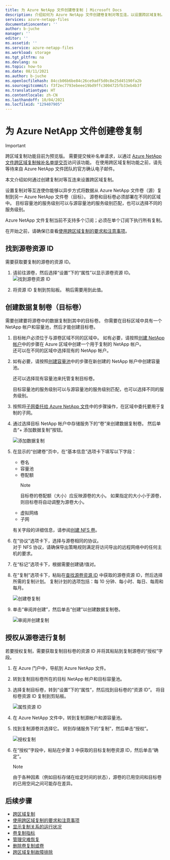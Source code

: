 ```yaml
---
title: 为 Azure NetApp 文件创建卷复制 | Microsoft Docs
description: 介绍如何为 Azure NetApp 文件创建卷复制对等互连，以设置跨区域复制。
services: azure-netapp-files
documentationcenter: ''
author: b-juche
manager: ''
editor: ''
ms.assetid: ''
ms.service: azure-netapp-files
ms.workload: storage
ms.tgt_pltfrm: na
ms.devlang: na
ms.topic: how-to
ms.date: 08/11/2021
ms.author: b-juche
ms.openlocfilehash: 84ccb06b6be84c26ce9adf5d0c8e25d45190fa2b
ms.sourcegitcommit: f3f2ec7793ebeee19bd9ffc3004725fb33eb4b3f
ms.translationtype: HT
ms.contentlocale: zh-CN
ms.lasthandoff: 10/04/2021
ms.locfileid: "129407905"
---
```

# <a name="create-volume-replication-for-azure-netapp-files"></a>为 Azure NetApp 文件创建卷复制

> [!IMPORTANT]
> 跨区域复制功能目前为预览版。 需要提交候补名单请求，以通过 [Azure NetApp 文件跨区域复制候补名单提交页](https://aka.ms/anfcrrpreviewsignup)访问该功能。 在使用跨区域复制功能之前，请先等待来自 Azure NetApp 文件团队的官方确认电子邮件。

本文介绍如何通过创建复制对等互连来设置跨区域复制。 

设置复制对等互连使你能够以异步方式将数据从 Azure NetApp 文件卷（源）复制到另一 Azure NetApp 文件卷（目标）。 源卷和目标卷必须部署在不同的区域中。 目标容量池的服务级别可以与源容量池的服务级别匹配，也可以选择不同的服务级别。   

Azure NetApp 文件复制当前不支持多个订阅；必须在单个订阅下执行所有复制。

在开始之前，请确保已查看[使用跨区域复制的要求和注意事项](cross-region-replication-requirements-considerations.md)。  

## <a name="locate-the-source-volume-resource-id"></a>找到源卷资源 ID  

需要获取要复制的源卷的资源 ID。 

1. 请前往源卷，然后选择“设置”下的“属性”以显示源卷资源 ID。   
    ![找到源卷资源 ID](../media/azure-netapp-files/cross-region-replication-source-volume-resource-id.png)
 
2. 将资源 ID 复制到剪贴板。  稍后需要用到此值。

## <a name="create-the-data-replication-volume-the-destination-volume"></a>创建数据复制卷（目标卷）

需要创建要将源卷中的数据复制到其中的目标卷。  你需要在目标区域中具有一个 NetApp 帐户和容量池，然后才能创建目标卷。 

1. 目标帐户必须位于与源卷区域不同的区域中。 如有必要，请按照[创建 NetApp 帐户](azure-netapp-files-create-netapp-account.md)中的步骤在 Azure 区域中创建一个用于复制的 NetApp 帐户。   
还可以在不同的区域中选择现有的 NetApp 帐户。  

2. 如有必要，请按照[创建容量池](azure-netapp-files-set-up-capacity-pool.md)中的步骤在新创建的 NetApp 帐户中创建容量池。   

    还可以选择现有容量池来托管复制目标卷。  

    目标容量池的服务级别可以与源容量池的服务级别匹配，也可以选择不同的服务级别。

3. 按照将[子网委托给 Azure NetApp 文件](azure-netapp-files-delegate-subnet.md)中的步骤操作，在区域中委托要用于复制的子网。

4. 通过选择目标 NetApp 帐户中存储服务下的“卷”来创建数据复制卷。 然后单击“+ 添加数据复制”按钮。  

    ![添加数据复制](../media/azure-netapp-files/cross-region-replication-add-data-replication.png)
 
5. 在显示的“创建卷”页中，在“基本信息”选项卡下填写以下字段：
    * 卷名
    * 容量池
    * 卷配额
        > [!NOTE] 
        > 目标卷的卷配额（大小）应反映源卷的大小。 如果指定的大小小于源卷，则目标卷将自动调整为源卷大小。 
    * 虚拟网络 
    * 子网

    有关字段的详细信息，请参阅[创建 NFS 卷](azure-netapp-files-create-volumes.md#create-an-nfs-volume)。 

6. 在“协议”选项卡下，选择与源卷相同的协议。  
对于 NFS 协议，请确保导出策略规则满足将访问导出的远程网络中的任何主机的要求。  

7. 在“标记”选项卡下，根据需要创建键/值对。  

8. 在“复制”选项卡下，粘贴在[查找源卷资源 ID](#locate-the-source-volume-resource-id) 中获取的源卷资源 ID，然后选择所需的复制计划。 复制计划的选项包括：每 10 分钟、每小时、每日、每周和每月。  

    ![创建卷复制](../media/azure-netapp-files/cross-region-replication-create-volume-replication.png)

9. 单击“审阅并创建”，然后单击“创建”以创建数据复制卷。   

    ![审阅并创建复制](../media/azure-netapp-files/cross-region-replication-review-create-replication.png)

## <a name="authorize-replication-from-the-source-volume"></a>授权从源卷进行复制  

若要授权复制，需要获取复制目标卷的资源 ID 并将其粘贴到复制源卷的“授权”字段。 

1. 在 Azure 门户中，导航到 Azure NetApp 文件。

2. 转到复制目标卷所在的目标 NetApp 帐户和目标容量池。

3. 选择复制目标卷，转到“设置”下的“属性”，然后找到目标卷的“资源 ID”。 将目标卷资源 ID 复制到剪贴板。

    ![属性资源 ID](../media/azure-netapp-files/cross-region-replication-properties-resource-id.png) 
 
4. 在 Azure NetApp 文件中，转到复制源帐户和源容量池。 

5. 找到复制源卷并选择它。 转到存储服务下的“复制”，然后单击“授权”。

    ![授权复制](../media/azure-netapp-files/cross-region-replication-authorize.png) 

6. 在“授权”字段中，粘贴在步骤 3 中获取的目标复制卷资源 ID，然后单击“确定”。

    > [!NOTE]
    > 由于各种因素（例如目标存储在给定时间的状态），源卷的已用空间和目标卷的已用空间之间可能存在差异。 <!-- ANF-14038 --> 

## <a name="next-steps"></a>后续步骤  

* [跨区域复制](cross-region-replication-introduction.md)
* [使用跨区域复制的要求和注意事项](cross-region-replication-requirements-considerations.md)
* [显示复制关系的运行状况](cross-region-replication-display-health-status.md)
* [卷复制指标](azure-netapp-files-metrics.md#replication)
* [管理灾难恢复](cross-region-replication-manage-disaster-recovery.md)
* [删除卷复制或卷](cross-region-replication-delete.md)
* [跨区域复制故障排除](troubleshoot-cross-region-replication.md)

